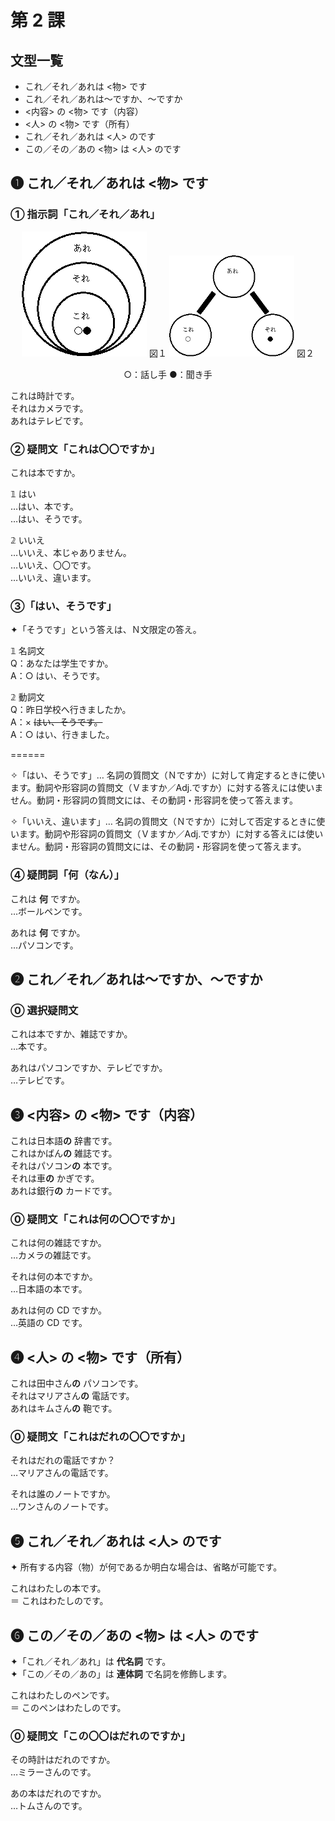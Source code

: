 # 第 2 課

## 文型一覧

- これ／それ／あれは <物> です
- これ／それ／あれは〜ですか、〜ですか
- <内容> の <物> です（内容）
- <人> の <物> です（所有）
- これ／それ／あれは <人> のです
- この／その／あの <物> は <人> のです

## ❶ これ／それ／あれは <物> です

### ① 指示詞「これ／それ／あれ」

<div align="center">

<img src='images/kore-sore-are-1.gif' width="200px" /> 図１ <img src="images/kore-sore-are-2.gif" width="200px" /> 図２

○：話し手 ●：聞き手

</div>

これは時計です。  
それはカメラです。  
あれはテレビです。

### ② 疑問文「これは〇〇ですか」

これは本ですか。

𝟙 はい  
…はい、本です。  
…はい、そうです。

𝟚 いいえ  
…いいえ、本じゃありません。  
…いいえ、〇〇です。  
…いいえ、違います。

### ③「はい、そうです」

✦「そうです」という答えは、Ｎ文限定の答え。

𝟙 名詞文  
Q：あなたは学生ですか。  
A：○ はい、そうです。

𝟚 動詞文  
Q：昨日学校へ行きましたか。  
A：× <del>はい、そうです。</del>  
A：○ はい、行きました。

======

✧「はい、そうです」… 名詞の質問文（Ｎですか）に対して肯定するときに使います。動詞や形容詞の質問文（Ｖますか／Adj.ですか）に対する答えには使いません。動詞・形容詞の質問文には、その動詞・形容詞を使って答えます。

✧「いいえ、違います」… 名詞の質問文（Ｎですか）に対して否定するときに使います。動詞や形容詞の質問文（Ｖますか／Adj.ですか）に対する答えには使いません。動詞・形容詞の質問文には、その動詞・形容詞を使って答えます。

### ④ 疑問詞「何（なん）」

これは **何** ですか。  
…ボールペンです。

あれは **何** ですか。  
…パソコンです。

## ❷ これ／それ／あれは〜ですか、〜ですか

### ⓪ 選択疑問文

これは本ですか、雑誌ですか。  
…本です。

あれはパソコンですか、テレビですか。  
…テレビです。

## ❸ <内容> の <物> です（内容）

これは日本語**の** 辞書です。  
これはかばん**の** 雑誌です。  
それはパソコン**の** 本です。  
それは車**の** かぎです。  
あれは銀行**の** カードです。

### ⓪ 疑問文「これは何の〇〇ですか」

これは何の雑誌ですか。  
…カメラの雑誌です。

それは何の本ですか。  
…日本語の本です。

あれは何の CD ですか。  
…英語の CD です。

## ❹ <人> の <物> です（所有）

これは田中さん**の** パソコンです。  
それはマリアさん**の** 電話です。  
あれはキムさん**の** 鞄です。

### ⓪ 疑問文「これはだれの〇〇ですか」

それはだれの電話ですか？  
…マリアさんの電話です。

それは誰のノートですか。  
…ワンさんのノートです。

## ❺ これ／それ／あれは <人> のです

✦ 所有する内容（物）が何であるか明白な場合は、省略が可能です。

これはわたしの本です。  
＝ これはわたしのです。

## ❻ この／その／あの <物> は <人> のです

✦「これ／それ／あれ」は **代名詞** です。  
✦「この／その／あの」は **連体詞** で名詞を修飾します。

これはわたしのペンです。  
＝ このペンはわたしのです。

### ⓪ 疑問文「この〇〇はだれのですか」

その時計はだれのですか。  
…ミラーさんのです。

あの本はだれのですか。  
…トムさんのです。
